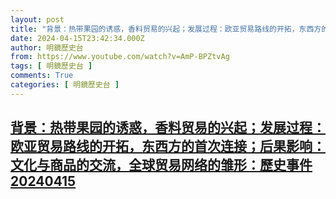 ```yaml
---
layout: post
title: "背景：热带果园的诱惑，香料贸易的兴起；发展过程：欧亚贸易路线的开拓，东西方的首次连接；后果影响：文化与商品的交流，全球贸易网络的雏形：歷史事件20240415"
date: 2024-04-15T23:42:34.000Z
author: 明鏡歷史台
from: https://www.youtube.com/watch?v=AmP-BPZtvAg
tags: [ 明鏡歷史台 ]
comments: True
categories: [ 明鏡歷史台 ]
---
```

<!--1713224554000-->
[背景：热带果园的诱惑，香料贸易的兴起；发展过程：欧亚贸易路线的开拓，东西方的首次连接；后果影响：文化与商品的交流，全球贸易网络的雏形：歷史事件20240415](https://www.youtube.com/watch?v=AmP-BPZtvAg)
------

<div>

</div>
